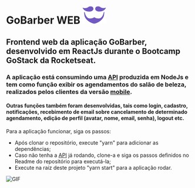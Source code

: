 # GoBarber WEB ![logo](./src/assets/logo-purple.svg)
## Frontend web da aplicação GoBarber, desenvolvido em ReactJs durante o Bootcamp GoStack da Rocketseat.
### A aplicação está consumindo uma <a href="https://github.com/ManoelPradoMark22/API-GoBarber">API</a> produzida em NodeJs e tem como função exibir os agendamentos do salão de beleza, realizados pelos clientes da versão <a href="https://github.com/ManoelPradoMark22/app-GoBarber-Mobile">mobile</a>.
#### Outras funções também foram desenvolvidas, tais como login, cadastro, notificações, recebimento de email sobre cancelamento de determinado agendamento, edição de perfil (avatar, nome, email, senha), logout etc. 

Para a aplicação funcionar, siga os passos:
<ul>

<li>
Após clonar o repositório, execute "yarn" para adicionar as dependências;
</li>

<li>
Caso não tenha a <a href="https://github.com/ManoelPradoMark22/API-GoBarber">API</a> já rodando, clone-a e siga os passos definidos no Readme do repositório para executá-la;
</li>

<li>
Execute na raiz deste projeto "yarn start" para a aplicação rodar.
</li>

</ul>

![GIF](gobarberweb.gif)
